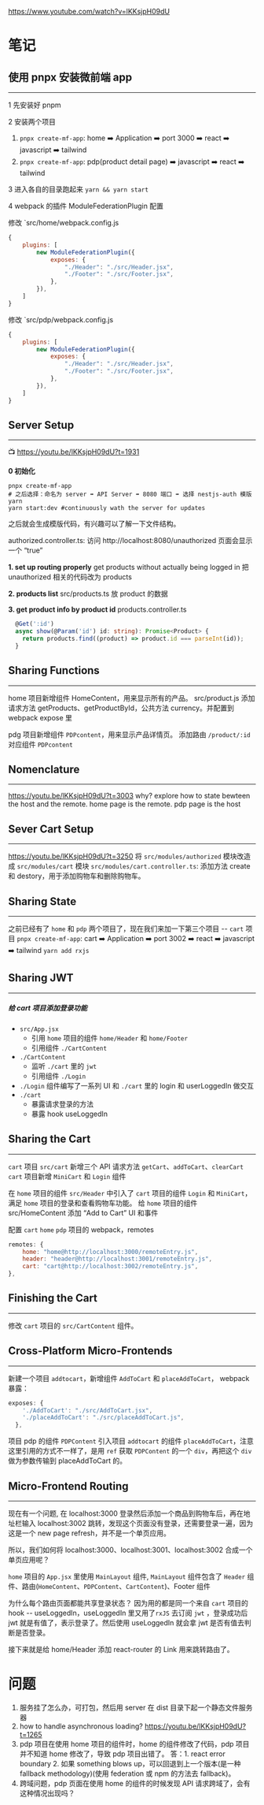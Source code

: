 https://www.youtube.com/watch?v=lKKsjpH09dU

# 笔记

## 使用 pnpx 安装微前端 app 
---
1 先安装好 pnpm

2 安装两个项目
1. `pnpx create-mf-app`: home ➡️  Application ➡️  port 3000 ➡️ react ➡️  javascript ➡️  tailwind
2. `pnpx create-mf-app`: pdp(product detail page) ➡️ javascript ➡️ react ➡️  tailwind

3 进入各自的目录跑起来 `yarn && yarn start`

4 webpack 的插件 ModuleFederationPlugin  配置

修改 `src/home/webpack.config.js
```js
{
	plugins: [
		new ModuleFederationPlugin({ 
			exposes: {
				"./Header": "./src/Header.jsx",
				"./Footer": "./src/Footer.jsx",
			},
		}),
	]
}
```

修改 `src/pdp/webpack.config.js
```js
{
	plugins: [
		new ModuleFederationPlugin({ 
			exposes: {
				"./Header": "./src/Header.jsx",
				"./Footer": "./src/Footer.jsx",
			},
		}),
	]
}
```

## Server Setup
---
📺 https://youtu.be/lKKsjpH09dU?t=1931

**0 初始化**
```shell
pnpx create-mf-app
# 之后选择：命名为 server ➡️ API Server ➡️ 8080 端口 ➡️ 选择 nestjs-auth 模版
yarn
yarn start:dev #continuously wath the server for updates
```
之后就会生成模版代码，有兴趣可以了解一下文件结构。

authorized.controller.ts: 访问 http://localhost:8080/unauthorized 页面会显示一个 “true”

**1. set up routing properly** 
get products without actually being logged in
把 unauthorized 相关的代码改为 products

**2. products list** 
src/products.ts 放 product 的数据

**3. get product info by product id**
products.controller.ts
```ts
  @Get(':id')
  async show(@Param('id') id: string): Promise<Product> {
    return products.find((product) => product.id === parseInt(id));
  }
```

## Sharing Functions
--- 
home 项目新增组件 HomeContent，用来显示所有的产品。
	src/product.js 添加请求方法 getProducts、getProductById，公共方法 currency。并配置到 webpack expose 里
	
pdg 项目新增组件 `PDPcontent`，用来显示产品详情页。
	添加路由 `/product/:id` 对应组件 `PDPcontent`

## Nomenclature 
---
https://youtu.be/lKKsjpH09dU?t=3003 why? explore how to state bewteen the host and the remote.
home page is the remote. pdp page is the host 

## Sever Cart Setup
---
https://youtu.be/lKKsjpH09dU?t=3250 
将 `src/modules/authorized` 模块改造成 `src/modules/cart` 模块
`src/modules/cart.controller.ts`: 添加方法 create 和 destory，用于添加购物车和删除购物车。

## Sharing State
---
之前已经有了 `home` 和 `pdp` 两个项目了，现在我们来加一下第三个项目 -- `cart` 项目
`pnpx create-mf-app`: cart ➡️  Application ➡️  port 3002 ➡️ react ➡️  javascript ➡️  tailwind
	`yarn add rxjs` 

## Sharing JWT
---
##### 给 cart 项目添加登录功能
- `src/App.jsx` 
	- 引用 `home` 项目的组件 `home/Header` 和 `home/Footer`
	- 引用组件 `./CartContent`
- `./CartContent` 
	- 监听 `./cart` 里的 `jwt`
	- 引用组件 `./Login`
- `./Login` 组件编写了一系列 UI 和 `./cart` 里的 login 和 userLoggedIn 做交互
- `./cart` 
	- 暴露请求登录的方法
	- 暴露 hook useLoggedIn


## Sharing the Cart
---
`cart` 项目 `src/cart` 新增三个 API 请求方法 `getCart`、`addToCart`、`clearCart`
`cart` 项目新增 `MiniCart` 和 `Login` 组件

在 `home` 项目的组件 `src/Header` 中引入了 `cart` 项目的组件  `Login` 和 `MiniCart`，满足 `home` 项目的登录和查看购物车功能。
给 `home` 项目的组件 src/HomeContent 添加 “Add to Cart” UI 和事件

配置 `cart` `home` `pdp` 项目的 webpack，remotes 
```js
remotes: {
	home: "home@http://localhost:3000/remoteEntry.js",
	header: "header@http://localhost:3001/remoteEntry.js",
	cart: "cart@http://localhost:3002/remoteEntry.js",
},
```

## Finishing the Cart
---
修改 `cart` 项目的 `src/CartContent` 组件。

## Cross-Platform Micro-Frontends
---
新建一个项目 `addtocart`，新增组件 `AddToCart` 和 `placeAddToCart`， webpack 暴露：
```js
exposes: {
	'./AddToCart': "./src/AddToCart.jsx",
	'./placeAddToCart': "./src/placeAddToCart.js",
  },
```

项目 pdp 的组件 `PDPContent` 引入项目 `addtocart` 的组件 `placeAddToCart`，注意这里引用的方式不一样了，是用 `ref` 获取 `PDPContent` 的一个 `div`，再把这个 `div` 做为参数传输到 placeAddToCart 的。

## Micro-Frontend Routing
---
现在有一个问题, 在 localhost:3000 登录然后添加一个商品到购物车后，再在地址栏输入 localhost:3002 跳转，发现这个页面没有登录，还需要登录一遍，因为这是一个 new page refresh，并不是一个单页应用。

所以，我们如何将 localhost:3000、localhost:3001、localhost:3002 合成一个单页应用呢？

`home` 项目的 `App.jsx` 里使用 `MainLayout` 组件, `MainLayout` 组件包含了 `Header` 组件、路由(`HomeContent`、`PDPContent`、`CartContent`)、Footer 组件

为什么每个路由页面都能共享登录状态？
因为用的都是同一个来自 `cart` 项目的 hook -- useLoggedIn，useLoggedIn 里又用了`rxJS` 去订阅 `jwt` ，登录成功后 jwt 就是有值了，表示登录了。然后使用 useLoggedIn 就会拿 jwt 是否有值去判断是否登录。

接下来就是给 home/Header 添加 react-router 的 Link 用来跳转路由了。

# 问题

1. 服务挂了怎么办，可打包，然后用 server 在 dist 目录下起一个静态文件服务器
2. how to handle asynchronous loading? https://youtu.be/lKKsjpH09dU?t=1265
3. pdp 项目在使用 home 项目的组件时，home 的组件修改了代码，pdp 项目并不知道 home 修改了，导致 pdp 项目出错了。
	答：1. react error boundary 2. 如果 something blows up，可以回退到上一个版本(是一种 fallback methodology)(使用 federation 或 npm 的方法去 fallback)。
3. 跨域问题，pdp 页面在使用 home 的组件的时候发现 API 请求跨域了，会有这种情况出现吗？

